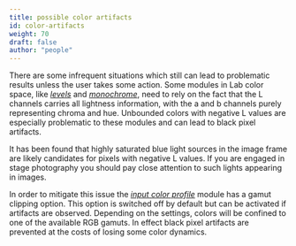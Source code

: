 ```yaml
---
title: possible color artifacts
id: color-artifacts
weight: 70
draft: false
author: "people"
---
```


There are some infrequent situations which still can lead to problematic results unless the user takes some action. Some modules in Lab color space, like [_levels_](../../module-reference/processing-modules/levels.md) and [_monochrome_](../../module-reference/processing-modules/monochrome.md), need to rely on the fact that the L channels carries all lightness information, with the a and b channels purely representing chroma and hue. Unbounded colors with negative L values are especially problematic to these modules and can lead to black pixel artifacts.

It has been found that highly saturated blue light sources in the image frame are likely candidates for pixels with negative L values. If you are engaged in stage photography you should pay close attention to such lights appearing in images.

In order to mitigate this issue the [_input color profile_](../../module-reference/processing-modules/input-color-profile.md) module has a gamut clipping option. This option is switched off by default but can be activated if artifacts are observed. Depending on the settings, colors will be confined to one of the available RGB gamuts. In effect black pixel artifacts are prevented at the costs of losing some color dynamics.
